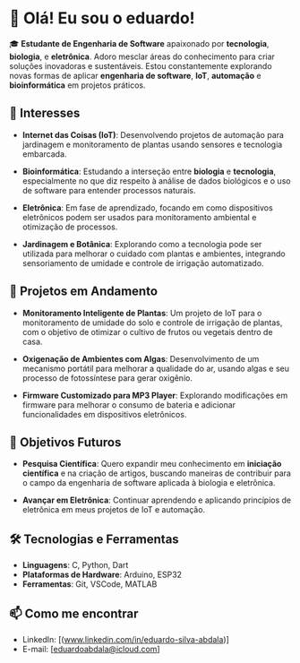 # 👋 Olá! Eu sou o eduardo!

🎓 **Estudante de Engenharia de Software** apaixonado por **tecnologia**, **biologia**, e **eletrônica**. Adoro mesclar áreas do conhecimento para criar soluções inovadoras e sustentáveis. Estou constantemente explorando novas formas de aplicar **engenharia de software**, **IoT**, **automação** e **bioinformática** em projetos práticos.

## 🌱 Interesses

- **Internet das Coisas (IoT)**: Desenvolvendo projetos de automação para jardinagem e monitoramento de plantas usando sensores e tecnologia embarcada.
  
- **Bioinformática**: Estudando a interseção entre **biologia** e **tecnologia**, especialmente no que diz respeito à análise de dados biológicos e o uso de software para entender processos naturais.

- **Eletrônica**: Em fase de aprendizado, focando em como dispositivos eletrônicos podem ser usados para monitoramento ambiental e otimização de processos.

- **Jardinagem e Botânica**: Explorando como a tecnologia pode ser utilizada para melhorar o cuidado com plantas e ambientes, integrando sensoriamento de umidade e controle de irrigação automatizado.

## 🚀 Projetos em Andamento

- **Monitoramento Inteligente de Plantas**: Um projeto de IoT para o monitoramento de umidade do solo e controle de irrigação de plantas, com o objetivo de otimizar o cultivo de frutos ou vegetais dentro de casa.
  
- **Oxigenação de Ambientes com Algas**: Desenvolvimento de um mecanismo portátil para melhorar a qualidade do ar, usando algas e seu processo de fotossíntese para gerar oxigênio.

- **Firmware Customizado para MP3 Player**: Explorando modificações em firmware para melhorar o consumo de bateria e adicionar funcionalidades em dispositivos eletrônicos.

## 🎯 Objetivos Futuros

- **Pesquisa Científica**: Quero expandir meu conhecimento em **iniciação científica** e na criação de artigos, buscando maneiras de contribuir para o campo da engenharia de software aplicada à biologia e eletrônica.
  
- **Avançar em Eletrônica**: Continuar aprendendo e aplicando princípios de eletrônica em meus projetos de IoT e automação.

## 🛠️ Tecnologias e Ferramentas

- **Linguagens**: C, Python, Dart
- **Plataformas de Hardware**: Arduino, ESP32
- **Ferramentas**: Git, VSCode, MATLAB

## 📫 Como me encontrar

- LinkedIn: [(www.linkedin.com/in/eduardo-silva-abdala)]
- E-mail: [eduardoabdala@icloud.com]
